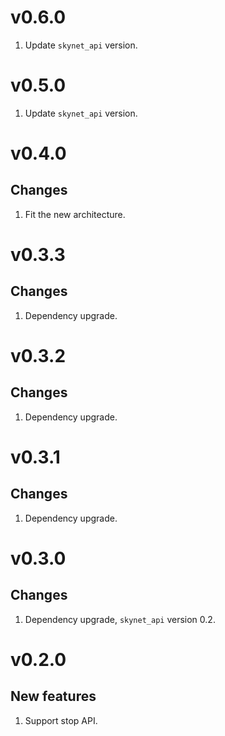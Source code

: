 # v0.6.0
1. Update `skynet_api` version.

# v0.5.0
1. Update `skynet_api` version.

# v0.4.0
## Changes
1. Fit the new architecture.

# v0.3.3
## Changes
1. Dependency upgrade.

# v0.3.2
## Changes
1. Dependency upgrade.

# v0.3.1
## Changes
1. Dependency upgrade.

# v0.3.0
## Changes
1. Dependency upgrade, `skynet_api` version 0.2.

# v0.2.0
## New features
1. Support stop API.
